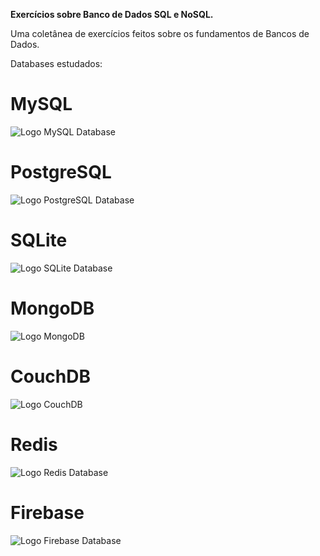 **Exercícios sobre Banco de Dados SQL e NoSQL.**

Uma coletânea de exercícios feitos sobre os fundamentos de Bancos de Dados.

Databases estudados: 

# MySQL


![Logo MySQL Database](https://s2.glbimg.com/WcVu50imQYm5GntBKg-J5RkOAQA=/1200x/smart/filters:cover():strip_icc()/i.s3.glbimg.com/v1/AUTH_08fbf48bc0524877943fe86e43087e7a/internal_photos/bs/2021/y/M/W5GFw3Qh2YwD5XkhUM2Q/2012-04-17-mysql-logos.gif)

# PostgreSQL

![Logo PostgreSQL Database](https://upload.wikimedia.org/wikipedia/commons/thumb/2/29/Postgresql_elephant.svg/1200px-Postgresql_elephant.svg.png)

# SQLite

![Logo SQLite Database](https://upload.wikimedia.org/wikipedia/commons/thumb/3/38/SQLite370.svg/1200px-SQLite370.svg.png)

# MongoDB

![Logo MongoDB](https://upload.wikimedia.org/wikipedia/commons/thumb/9/93/MongoDB_Logo.svg/2560px-MongoDB_Logo.svg.png)

# CouchDB

![Logo CouchDB](https://couchdb.apache.org/image/couch@2x.png)

# Redis

![Logo Redis Database](https://upload.wikimedia.org/wikipedia/en/thumb/6/6b/Redis_Logo.svg/1200px-Redis_Logo.svg.png)

# Firebase

![Logo Firebase Database](https://i.ytimg.com/vi/fgT6r4f9Apc/maxresdefault.jpg)

